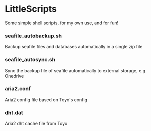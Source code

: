 # LittleScripts

Some simple shell scripts, for my own use, and for fun!

### seafile_autobackup.sh
Backup seafile files and databases automatically in a single zip file

### seafile_autosync.sh
Sync the backup file of seafile automatically to external storage, e.g. Onedrive

### aria2.conf
Aria2 config file based on Toyo's config

### dht.dat
Aria2 dht cache file from Toyo